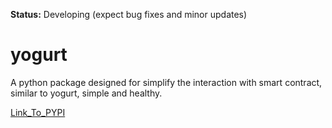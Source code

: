 **Status:** Developing (expect bug fixes and minor updates)

# yogurt

A python package designed for simplify the interaction with smart contract, similar to yogurt, simple and healthy.

[Link_To_PYPI](https://pypi.org/project/yogurt/0.0.1/)
